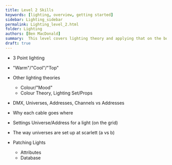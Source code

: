 ```yaml
---
title: Level 2 Skills
keywords: [lighting, overview, getting started]
sidebar: Lighting_sidebar
permalink: Lighting_level_2.html
folder: Lighting
authors: [Ben MacDonald]
summary:  This level covers lighting theory and applying that on the board
draft: true
---
```


- 3 Point lighting
- "Warm"/"Cool"/"Top"

- Other lighting theories
  - Colour/"Mood"
  - Colour Theory, Lighting Set/Props
  
- DMX, Universes, Addresses, Channels vs Addresses
- Why each cable goes where
- Settings Universe/Address for a light (on the grid)
- The way universes are set up at scarlett (a vs b)
- Patching Lights
  - Attributes
  - Database
